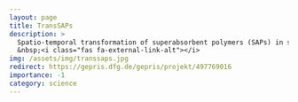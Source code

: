 ```yaml
---
layout: page
title: TransSAPs
description: >
  Spatio-temporal transformation of superabsorbent polymers (SAPs) in soil
  &nbsp;<i class="fas fa-external-link-alt"></i>
img: /assets/img/transsaps.jpg
redirect: https://gepris.dfg.de/gepris/projekt/497769016
importance: -1
category: science
---
```


